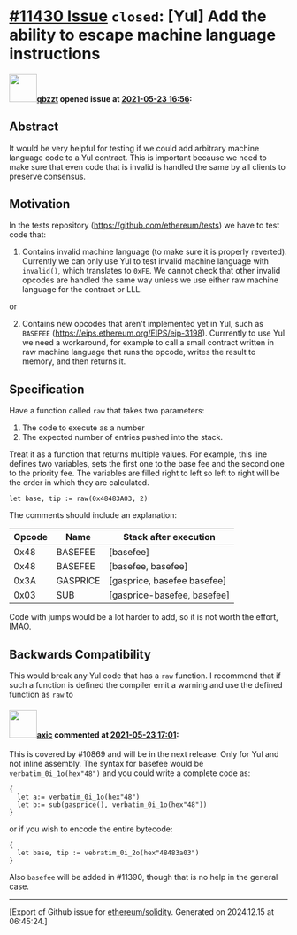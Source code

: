 # [\#11430 Issue](https://github.com/ethereum/solidity/issues/11430) `closed`: [Yul] Add the ability to escape machine language instructions

#### <img src="https://avatars.githubusercontent.com/u/12722969?v=4" width="50">[qbzzt](https://github.com/qbzzt) opened issue at [2021-05-23 16:56](https://github.com/ethereum/solidity/issues/11430):

## Abstract

It would be very helpful for testing if we could add arbitrary machine language code to a Yul contract. This is important because we need to make sure that even code that is invalid is handled the same by all clients to preserve consensus.


## Motivation

In the tests repository (https://github.com/ethereum/tests) we have to test code that:

1. Contains invalid machine language (to make sure it is properly reverted). Currently we can only use Yul to test invalid machine language with `invalid()`, which translates to `0xFE`. We cannot check that other invalid opcodes are handled the same way unless we use either raw machine language for the contract or LLL.

or

2. Contains new opcodes that aren't implemented yet in Yul, such as `BASEFEE` (https://eips.ethereum.org/EIPS/eip-3198). Currrently to use Yul we need a workaround, for example to call a small contract written in raw machine language that runs the opcode, writes the result to memory, and then returns it.


## Specification

Have a function called `raw` that takes two parameters:

1. The code to execute as a number
2. The expected number of entries pushed into the stack.

Treat it as a function that returns multiple values. For example, this line defines two variables, sets the first one to the base fee and the second one to the priority fee. The variables are filled right to left so left to right will be the order in which they are calculated.

```
let base, tip := raw(0x48483A03, 2)
```

The comments should include an explanation:

| Opcode | Name        | Stack after execution |
| ----------  | -------------  | -----------------------       |
| 0x48      | BASEFEE | [basefee]                    |
| 0x48      | BASEFEE | [basefee, basefee]                    |
| 0x3A      | GASPRICE | [gasprice, basefee basefee] |
| 0x03      | SUB            | [gasprice-basefee, basefee] |


Code with jumps would be a lot harder to add, so it is not worth the effort, IMAO.

## Backwards Compatibility

This would break any Yul code that has a `raw` function. I recommend that if such a function is defined the compiler emit a warning and use the defined function as `raw` to 

#### <img src="https://avatars.githubusercontent.com/u/20340?v=4" width="50">[axic](https://github.com/axic) commented at [2021-05-23 17:01](https://github.com/ethereum/solidity/issues/11430#issuecomment-846593958):

This is covered by #10869 and will be in the next release. Only for Yul and not inline assembly. The syntax for basefee would be `verbatim_0i_1o(hex"48")` and you could write a complete code as:
```
{
  let a:= verbatim_0i_1o(hex"48")
  let b:= sub(gasprice(), verbatim_0i_1o(hex"48"))
}
```
or if you wish to encode the entire bytecode:
```
{
  let base, tip := vebratim_0i_2o(hex"48483a03")
}
```

Also `basefee` will be added in #11390, though that is no help in the general case.


-------------------------------------------------------------------------------



[Export of Github issue for [ethereum/solidity](https://github.com/ethereum/solidity). Generated on 2024.12.15 at 06:45:24.]
